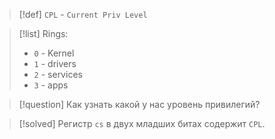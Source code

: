 
> [!def] 
> `CPL` - `Current Priv Level`

> [!list] 
> Rings:
> - `0` - Kernel
> - `1` - drivers
> - `2` - services
> - `3` - apps

> [!question] 
> Как узнать какой у нас уровень привилегий? 
> 

> [!solved] 
> Регистр `cs` в двух младших битах содержит `CPL`.






